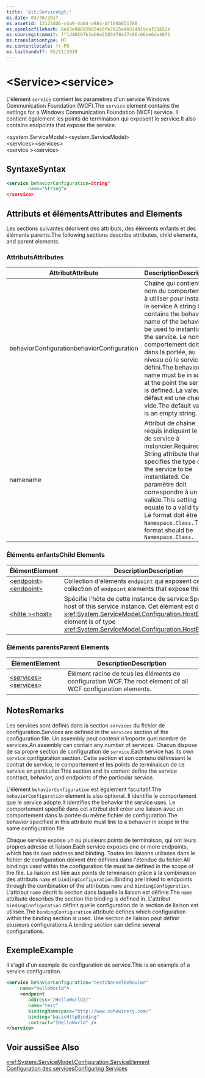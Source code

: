 ```yaml
---
title: '&lt;Service&gt;'
ms.date: 03/30/2017
ms.assetid: 13123dd6-c4a9-4a04-a984-df184b851788
ms.openlocfilehash: 6e83e988920d24c6fe7615e40334919caf21652e
ms.sourcegitcommit: ff1d40507b3eb6e2185478e37c66c66be6de46f1
ms.translationtype: MT
ms.contentlocale: fr-FR
ms.lasthandoff: 05/11/2018
---
```

# <a name="ltservicegt"></a><span data-ttu-id="0ab12-102">&lt;Service&gt;</span><span class="sxs-lookup"><span data-stu-id="0ab12-102">&lt;service&gt;</span></span>
<span data-ttu-id="0ab12-103">L'élément `service` contient les paramètres d'un service Windows Communication Foundation (WCF).</span><span class="sxs-lookup"><span data-stu-id="0ab12-103">The `service` element contains the settings for a Windows Communication Foundation (WCF) service.</span></span> <span data-ttu-id="0ab12-104">Il contient également les points de terminaison qui exposent le service.</span><span class="sxs-lookup"><span data-stu-id="0ab12-104">It also contains endpoints that expose the service.</span></span>  
  
 <span data-ttu-id="0ab12-105">\<system.ServiceModel></span><span class="sxs-lookup"><span data-stu-id="0ab12-105">\<system.ServiceModel></span></span>  
<span data-ttu-id="0ab12-106">\<services></span><span class="sxs-lookup"><span data-stu-id="0ab12-106">\<services></span></span>  
<span data-ttu-id="0ab12-107">\<service ></span><span class="sxs-lookup"><span data-stu-id="0ab12-107">\<service></span></span>  
  
## <a name="syntax"></a><span data-ttu-id="0ab12-108">Syntaxe</span><span class="sxs-lookup"><span data-stu-id="0ab12-108">Syntax</span></span>  
  
```xml  
<service behaviorConfiguration=String"  
        name="String">  
</service>  
```  
  
## <a name="attributes-and-elements"></a><span data-ttu-id="0ab12-109">Attributs et éléments</span><span class="sxs-lookup"><span data-stu-id="0ab12-109">Attributes and Elements</span></span>  
 <span data-ttu-id="0ab12-110">Les sections suivantes décrivent des attributs, des éléments enfants et des éléments parents.</span><span class="sxs-lookup"><span data-stu-id="0ab12-110">The following sections describe attributes, child elements, and parent elements.</span></span>  
  
### <a name="attributes"></a><span data-ttu-id="0ab12-111">Attributs</span><span class="sxs-lookup"><span data-stu-id="0ab12-111">Attributes</span></span>  
  
|<span data-ttu-id="0ab12-112">Attribut</span><span class="sxs-lookup"><span data-stu-id="0ab12-112">Attribute</span></span>|<span data-ttu-id="0ab12-113">Description</span><span class="sxs-lookup"><span data-stu-id="0ab12-113">Description</span></span>|  
|---------------|-----------------|  
|<span data-ttu-id="0ab12-114">behaviorConfiguration</span><span class="sxs-lookup"><span data-stu-id="0ab12-114">behaviorConfiguration</span></span>|<span data-ttu-id="0ab12-115">Chaîne qui contient le nom du comportement à utiliser pour instancier le service.</span><span class="sxs-lookup"><span data-stu-id="0ab12-115">A string that contains the behavior name of the behavior to be used to instantiate the service.</span></span> <span data-ttu-id="0ab12-116">Le nom du comportement doit être dans la portée, au niveau où le service est défini.</span><span class="sxs-lookup"><span data-stu-id="0ab12-116">The behavior name must be in scope at the point the service is defined.</span></span> <span data-ttu-id="0ab12-117">La valeur par défaut est une chaîne vide.</span><span class="sxs-lookup"><span data-stu-id="0ab12-117">The default value is an empty string.</span></span>|  
|<span data-ttu-id="0ab12-118">name</span><span class="sxs-lookup"><span data-stu-id="0ab12-118">name</span></span>|<span data-ttu-id="0ab12-119">Attribut de chaîne requis indiquant le type de service à instancier.</span><span class="sxs-lookup"><span data-stu-id="0ab12-119">Required String attribute that specifies the type of the service to be instantiated.</span></span> <span data-ttu-id="0ab12-120">Ce paramètre doit correspondre à un type valide.</span><span class="sxs-lookup"><span data-stu-id="0ab12-120">This setting must equate to a valid type.</span></span> <span data-ttu-id="0ab12-121">Le format doit être `Namespace.Class.`</span><span class="sxs-lookup"><span data-stu-id="0ab12-121">The format should be `Namespace.Class.`</span></span>|  
  
### <a name="child-elements"></a><span data-ttu-id="0ab12-122">Éléments enfants</span><span class="sxs-lookup"><span data-stu-id="0ab12-122">Child Elements</span></span>  
  
|<span data-ttu-id="0ab12-123">Élément</span><span class="sxs-lookup"><span data-stu-id="0ab12-123">Element</span></span>|<span data-ttu-id="0ab12-124">Description</span><span class="sxs-lookup"><span data-stu-id="0ab12-124">Description</span></span>|  
|-------------|-----------------|  
|[<span data-ttu-id="0ab12-125">\<endpoint></span><span class="sxs-lookup"><span data-stu-id="0ab12-125">\<endpoint></span></span>](../../../../../docs/framework/configure-apps/file-schema/wcf/endpoint-element.md)|<span data-ttu-id="0ab12-126">Collection d'éléments `endpoint` qui exposent ce service.</span><span class="sxs-lookup"><span data-stu-id="0ab12-126">A collection of `endpoint` elements that expose this service.</span></span>|  
|[<span data-ttu-id="0ab12-127">\<hôte ></span><span class="sxs-lookup"><span data-stu-id="0ab12-127">\<host></span></span>](../../../../../docs/framework/configure-apps/file-schema/wcf/host.md)|<span data-ttu-id="0ab12-128">Spécifie l'hôte de cette instance de service.</span><span class="sxs-lookup"><span data-stu-id="0ab12-128">Specifies the host of this service instance.</span></span> <span data-ttu-id="0ab12-129">Cet élément est de type <xref:System.ServiceModel.Configuration.HostElement>.</span><span class="sxs-lookup"><span data-stu-id="0ab12-129">This element is of type <xref:System.ServiceModel.Configuration.HostElement>.</span></span>|  
  
### <a name="parent-elements"></a><span data-ttu-id="0ab12-130">Éléments parents</span><span class="sxs-lookup"><span data-stu-id="0ab12-130">Parent Elements</span></span>  
  
|<span data-ttu-id="0ab12-131">Élément</span><span class="sxs-lookup"><span data-stu-id="0ab12-131">Element</span></span>|<span data-ttu-id="0ab12-132">Description</span><span class="sxs-lookup"><span data-stu-id="0ab12-132">Description</span></span>|  
|-------------|-----------------|  
|[<span data-ttu-id="0ab12-133">\<services></span><span class="sxs-lookup"><span data-stu-id="0ab12-133">\<services></span></span>](../../../../../docs/framework/configure-apps/file-schema/wcf/services.md)|<span data-ttu-id="0ab12-134">Élément racine de tous les éléments de configuration WCF.</span><span class="sxs-lookup"><span data-stu-id="0ab12-134">The root element of all WCF configuration elements.</span></span>|  
  
## <a name="remarks"></a><span data-ttu-id="0ab12-135">Notes</span><span class="sxs-lookup"><span data-stu-id="0ab12-135">Remarks</span></span>  
 <span data-ttu-id="0ab12-136">Les services sont définis dans la section `services` du fichier de configuration.</span><span class="sxs-lookup"><span data-stu-id="0ab12-136">Services are defined in the `services` section of the configuration file.</span></span> <span data-ttu-id="0ab12-137">Un assembly peut contenir n'importe quel nombre de services.</span><span class="sxs-lookup"><span data-stu-id="0ab12-137">An assembly can contain any number of services.</span></span> <span data-ttu-id="0ab12-138">Chacun dispose de sa propre section de configuration de `service`.</span><span class="sxs-lookup"><span data-stu-id="0ab12-138">Each service has its own `service` configuration section.</span></span> <span data-ttu-id="0ab12-139">Cette section et son contenu définissent le contrat de service, le comportement et les points de terminaison de ce service en particulier.</span><span class="sxs-lookup"><span data-stu-id="0ab12-139">This section and its content define the service contract, behavior, and endpoints of the particular service.</span></span>  
  
 <span data-ttu-id="0ab12-140">L'élément `behaviorConfiguration` est également facultatif.</span><span class="sxs-lookup"><span data-stu-id="0ab12-140">The `behaviorConfiguration` element is also optional.</span></span> <span data-ttu-id="0ab12-141">Il identifie le comportement que le service adopte.</span><span class="sxs-lookup"><span data-stu-id="0ab12-141">It identifies the behavior the service uses.</span></span> <span data-ttu-id="0ab12-142">Le comportement spécifié dans cet attribut doit créer une liaison avec un comportement dans la portée du même fichier de configuration.</span><span class="sxs-lookup"><span data-stu-id="0ab12-142">The behavior specified in this attribute must link to a behavior in scope in the same configuration file.</span></span>  
  
 <span data-ttu-id="0ab12-143">Chaque service expose un ou plusieurs points de terminaison, qui ont leurs propres adresse et liaison.</span><span class="sxs-lookup"><span data-stu-id="0ab12-143">Each service exposes one or more endpoints, which has its own address and binding.</span></span> <span data-ttu-id="0ab12-144">Toutes les liaisons utilisées dans le fichier de configuration doivent être définies dans l'étendue du fichier.</span><span class="sxs-lookup"><span data-stu-id="0ab12-144">All bindings used within the configuration file must be defined in the scope of the file.</span></span> <span data-ttu-id="0ab12-145">La liaison est liée aux points de terminaison grâce à la combinaison des attributs `name` et `bindingConfiguration`.</span><span class="sxs-lookup"><span data-stu-id="0ab12-145">Binding are linked to endpoints through the combination of the attributes `name` and `bindingConfiguration`.</span></span> <span data-ttu-id="0ab12-146">L'attribut `name` décrit la section dans laquelle la liaison est définie.</span><span class="sxs-lookup"><span data-stu-id="0ab12-146">The `name` attribute describes the section the binding is defined in.</span></span> <span data-ttu-id="0ab12-147">L'attribut `bindingConfiguration` définit quelle configuration de la section de liaison est utilisée.</span><span class="sxs-lookup"><span data-stu-id="0ab12-147">The `bindingConfiguration` attribute defines which configuration within the binding section is used.</span></span> <span data-ttu-id="0ab12-148">Une section de liaison peut définir plusieurs configurations.</span><span class="sxs-lookup"><span data-stu-id="0ab12-148">A binding section can define several configurations.</span></span>  
  
## <a name="example"></a><span data-ttu-id="0ab12-149">Exemple</span><span class="sxs-lookup"><span data-stu-id="0ab12-149">Example</span></span>  
 <span data-ttu-id="0ab12-150">Il s'agit d'un exemple de configuration de service.</span><span class="sxs-lookup"><span data-stu-id="0ab12-150">This is an example of a service configuration.</span></span>  
  
```xml  
<service behaviorConfiguration="testChannelBehavior"   
     name="HelloWorld">  
     <endpoint   
        address="/HelloWorld2/"  
        name="test"  
        bindingNamespace="http://www.cohowinery.com/"  
        binding="basicHttpBinding"  
        contract="IHelloWorld" />  
</service>  
```  
  
## <a name="see-also"></a><span data-ttu-id="0ab12-151">Voir aussi</span><span class="sxs-lookup"><span data-stu-id="0ab12-151">See Also</span></span>  
 <xref:System.ServiceModel.Configuration.ServiceElement>  
 [<span data-ttu-id="0ab12-152">Configuration des services</span><span class="sxs-lookup"><span data-stu-id="0ab12-152">Configuring Services</span></span>](../../../../../docs/framework/wcf/configuring-services.md)
